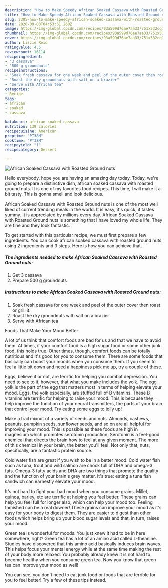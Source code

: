 ```yaml
---
description: "How to Make Speedy African Soaked Cassava with Roasted Ground nuts"
title: "How to Make Speedy African Soaked Cassava with Roasted Ground nuts"
slug: 2305-how-to-make-speedy-african-soaked-cassava-with-roasted-ground-nuts
date: 2020-09-03T04:53:51.268Z
image: https://img-global.cpcdn.com/recipes/93a599d76ae7aa33/751x532cq70/african-soaked-cassava-with-roasted-ground-nuts-recipe-main-photo.jpg
thumbnail: https://img-global.cpcdn.com/recipes/93a599d76ae7aa33/751x532cq70/african-soaked-cassava-with-roasted-ground-nuts-recipe-main-photo.jpg
cover: https://img-global.cpcdn.com/recipes/93a599d76ae7aa33/751x532cq70/african-soaked-cassava-with-roasted-ground-nuts-recipe-main-photo.jpg
author: Lizzie Reid
ratingvalue: 4.5
reviewcount: 16114
recipeingredient:
- "3 cassava"
- "500 g groundnuts"
recipeinstructions:
- "Soak fresh cassava for one week and peel of the outer cover then roast or grill it."
- "Roast the dry groundnuts with salt on a brazier"
- "Serve with African tea"
categories:
- Recipe
tags:
- african
- soaked
- cassava

katakunci: african soaked cassava 
nutrition: 139 calories
recipecuisine: American
preptime: "PT38M"
cooktime: "PT38M"
recipeyield: "1"
recipecategory: Dessert

---
```



![African Soaked Cassava with Roasted Ground nuts](https://img-global.cpcdn.com/recipes/93a599d76ae7aa33/751x532cq70/african-soaked-cassava-with-roasted-ground-nuts-recipe-main-photo.jpg)

Hello everybody, hope you are having an amazing day today. Today, we're going to prepare a distinctive dish, african soaked cassava with roasted ground nuts. It is one of my favorites food recipes. This time, I will make it a bit tasty. This is gonna smell and look delicious.



African Soaked Cassava with Roasted Ground nuts is one of the most well liked of current trending meals in the world. It is easy, it's quick, it tastes yummy. It is appreciated by millions every day. African Soaked Cassava with Roasted Ground nuts is something that I have loved my whole life. They are fine and they look fantastic.


To get started with this particular recipe, we must first prepare a few ingredients. You can cook african soaked cassava with roasted ground nuts using 2 ingredients and 3 steps. Here is how you can achieve that.

<!--inarticleads1-->

##### The ingredients needed to make African Soaked Cassava with Roasted Ground nuts:

1. Get 3 cassava
1. Prepare 500 g groundnuts




<!--inarticleads2-->

##### Instructions to make African Soaked Cassava with Roasted Ground nuts:

1. Soak fresh cassava for one week and peel of the outer cover then roast or grill it.
1. Roast the dry groundnuts with salt on a brazier
1. Serve with African tea




Foods That Make Your Mood Better


A lot of us think that comfort foods are bad for us and that we have to avoid them. At times, if your comfort food is a high sugar food or some other junk food, this holds true. Other times, though, comfort foods can be totally nutritious and it's good for you to consume them. There are some foods that basically can boost your moods when you consume them. If you seem to feel a little bit down and need a happiness pick me up, try a couple of these.

Eggs, believe it or not, are terrific for helping you combat depression. You need to see to it, however, that what you make includes the yolk. The egg yolk is the part of the egg that matters most in terms of helping elevate your mood. Eggs, the yolk especially, are stuffed full of B vitamins. These B vitamins are terrific for helping to raise your mood. This is because they help improve the function of your neural transmitters, the parts of your brain that control your mood. Try eating some eggs to jolly up!

Make a trail mixout of a variety of seeds and nuts. Almonds, cashews, peanuts, pumpkin seeds, sunflower seeds, and so on are all helpful for improving your mood. This is possible as these foods are high in magnesium which promotes serotonin production. Serotonin is a feel-good chemical that directs the brain how to feel at any given moment. The more of this chemical in your brain, the better you'll feel. Not only that, nuts, specifically, are a fantastic protein source.

Cold water fish are great if you wish to be in a better mood. Cold water fish such as tuna, trout and wild salmon are chock full of DHA and omega-3 fats. Omega-3 fatty acids and DHA are two things that promote the quality and the function of your brain's grey matter. It's true: eating a tuna fish sandwich can earnestly elevate your mood. 

It's not hard to fight your bad mood when you consume grains. Millet, quinoa, barley, etc are terrific at helping you feel better. These grains can help you feel full for longer also, which can help your mood too. Feeling famished can be a real downer! These grains can improve your mood as it's easy for your body to digest them. They are easier to digest than other foods which helps bring up your blood sugar levels and that, in turn, raises your mood.

Green tea is wonderful for moods. You just knew it had to be in here somewhere, right? Green tea has a lot of an amino acid called L-theanine. Studies have discovered that this amino acid basically induces brain waves. This helps focus your mental energy while at the same time making the rest of your body more relaxed. You probably already knew it is not hard to become healthy when you consume green tea. Now you know that green tea can improve your mood as well!

You can see, you don't need to eat junk food or foods that are terrible for you to feel better! Try  a few  of  these  tips  instead.

